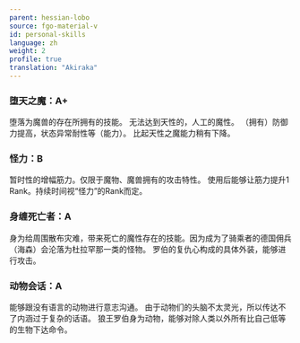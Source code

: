 ```yaml
---
parent: hessian-lobo
source: fgo-material-v
id: personal-skills
language: zh
weight: 2
profile: true
translation: "Akiraka"
---
```


### 堕天之魔：A+

堕落为魔兽的存在所拥有的技能。
无法达到天性的，人工的魔性。
（拥有）防御力提高，状态异常耐性等（能力）。
比起天性之魔能力稍有下降。

### 怪力：B

暂时性的增幅筋力。仅限于魔物、魔兽拥有的攻击特性。
使用后能够让筋力提升1 Rank。持续时间视“怪力”的Rank而定。

### 身缠死亡者：A

身为给周围散布灾难，带来死亡的魔性存在的技能。因为成为了骑乘者的德国佣兵（海森）会沦落为杜拉罕那一类的怪物。
罗伯的复仇心构成的具体外装，能够进行攻击。

### 动物会话：A

能够跟没有语言的动物进行意志沟通。
由于动物们的头脑不太灵光，所以传达不了内涵过于复杂的话语。
狼王罗伯身为动物，能够对除人类以外所有比自己低等的生物下达命令。
